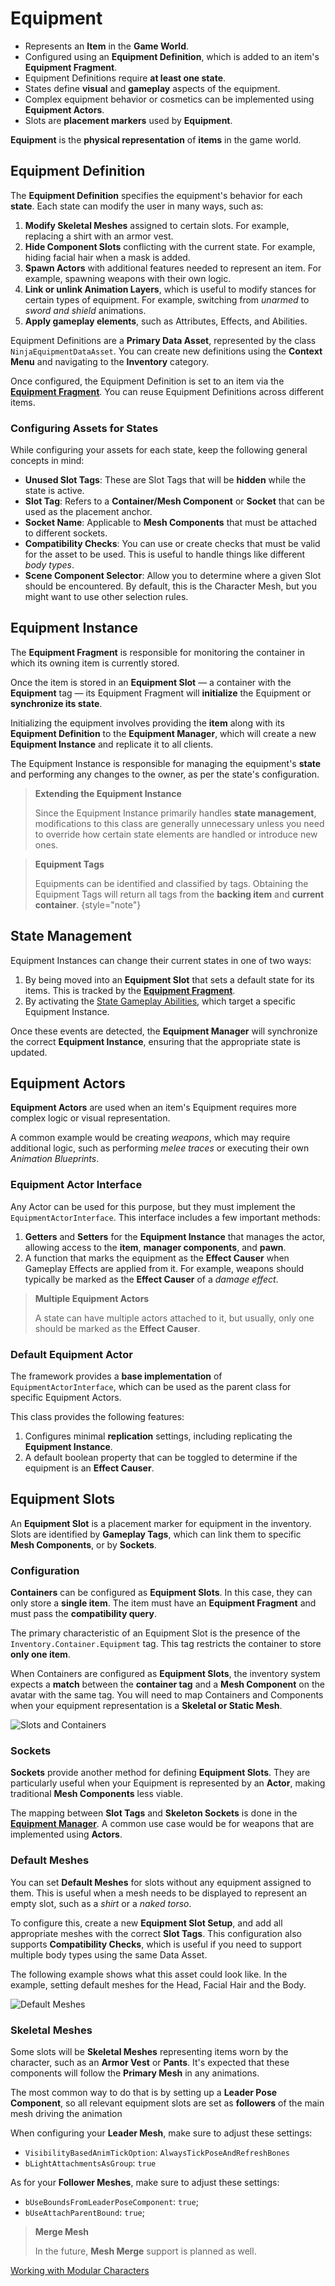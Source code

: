 # Equipment
<primary-label ref="inventory"/>

<tldr>
    <ul>
        <li>Represents an <b>Item</b> in the <b>Game World</b>.</li>
        <li>Configured using an <b>Equipment Definition</b>, which is added to an item's <b>Equipment Fragment</b>.</li>
        <li>Equipment Definitions require <b>at least one state</b>.</li>
        <li>States define <b>visual</b> and <b>gameplay</b> aspects of the equipment.</li>
        <li>Complex equipment behavior or cosmetics can be implemented using <b>Equipment Actors</b>.</li>
        <li>Slots are <b>placement markers</b> used by <b>Equipment</b>.</li>
    </ul>
</tldr>

**Equipment** is the **physical representation** of **items** in the game world.

## Equipment Definition

The **Equipment Definition** specifies the equipment's behavior for each **state**. Each state can modify the user in 
many ways, such as:

1. **Modify Skeletal Meshes** assigned to certain slots. For example, replacing a shirt with an armor vest.
2. **Hide Component Slots** conflicting with the current state. For example, hiding facial hair when a mask is added.
3. **Spawn Actors** with additional features needed to represent an item. For example, spawning weapons with their own logic.
4. **Link or unlink Animation Layers**, which is useful to modify stances for certain types of equipment. For example, switching from _unarmed_ to _sword and shield_ animations.
5. **Apply gameplay elements**, such as Attributes, Effects, and Abilities.

Equipment Definitions are a **Primary Data Asset**, represented by the class `NinjaEquipmentDataAsset`. You can create 
new definitions using the **Context Menu** and navigating to the **Inventory** category.

Once configured, the Equipment Definition is set to an item via the **[Equipment Fragment](inv_equipment_fragment.md)**. 
You can reuse Equipment Definitions across different items.

### Configuring Assets for States

While configuring your assets for each state, keep the following general concepts in mind:

- **Unused Slot Tags**: These are Slot Tags that will be **hidden** while the state is active.
- **Slot Tag**: Refers to a **Container/Mesh Component** or **Socket** that can be used as the placement anchor.
- **Socket Name**: Applicable to **Mesh Components** that must be attached to different sockets.
- **Compatibility Checks**: You can use or create checks that must be valid for the asset to be used. This is useful to handle things like different _body types_.
- **Scene Component Selector**: Allow you to determine where a given Slot should be encountered. By default, this is the Character Mesh, but you might want to use other selection rules.

## Equipment Instance

The **Equipment Fragment** is responsible for monitoring the container in which its owning item is currently stored.

Once the item is stored in an **Equipment Slot** — a container with the **Equipment** tag — its Equipment Fragment will 
**initialize** the Equipment or **synchronize its state**.

Initializing the equipment involves providing the **item** along with its **Equipment Definition** to the **Equipment 
Manager**, which will create a new **Equipment Instance** and replicate it to all clients.

The Equipment Instance is responsible for managing the equipment's **state** and performing any changes to the owner, 
as per the state's configuration.

> **Extending the Equipment Instance**
>
> Since the Equipment Instance primarily handles **state management**, modifications to this class are generally
> unnecessary unless you need to override how certain state elements are handled or introduce new ones.

> **Equipment Tags**
> 
> Equipments can be identified and classified by tags. Obtaining the Equipment Tags will return all tags from the
> **backing item** and **current container**.
{style="note"}

## State Management

Equipment Instances can change their current states in one of two ways:

1. By being moved into an **Equipment Slot** that sets a default state for its items. This is tracked by the **[Equipment Fragment](inv_equipment_fragment.md)**.
2. By activating the [State Gameplay Abilities](inv_abilities.md), which target a specific Equipment Instance.

Once these events are detected, the **Equipment Manager** will synchronize the correct **Equipment Instance**, ensuring 
that the appropriate state is updated.

## Equipment Actors

**Equipment Actors** are used when an item's Equipment requires more complex logic or visual representation.

A common example would be creating _weapons_, which may require additional logic, such as performing _melee traces_ or 
executing their own _Animation Blueprints_.

### Equipment Actor Interface

Any Actor can be used for this purpose, but they must implement the `EquipmentActorInterface`. This interface includes a few important methods:

1. **Getters** and **Setters** for the **Equipment Instance** that manages the actor, allowing access to the **item**, **manager components**, and **pawn**.
2. A function that marks the equipment as the **Effect Causer** when Gameplay Effects are applied from it. For example, weapons should typically be marked as the **Effect Causer** of a _damage effect_.

> **Multiple Equipment Actors**
>
> A state can have multiple actors attached to it, but usually, only one should be marked as the **Effect Causer**.

### Default Equipment Actor

The framework provides a **base implementation** of `EquipmentActorInterface`, which can be used as the parent class for 
specific Equipment Actors.

This class provides the following features:

1. Configures minimal **replication** settings, including replicating the **Equipment Instance**.
2. A default boolean property that can be toggled to determine if the equipment is an **Effect Causer**.

## Equipment Slots

An **Equipment Slot** is a placement marker for equipment in the inventory. Slots are identified by **Gameplay Tags**,
which can link them to specific **Mesh Components**, or by **Sockets**.

### Configuration

**Containers** can be configured as **Equipment Slots**. In this case, they can only store a **single item**. The item
must have an **Equipment Fragment** and must pass the **compatibility query**.

The primary characteristic of an Equipment Slot is the presence of the `Inventory.Container.Equipment` tag. This tag
restricts the container to store **only one item**.

When Containers are configured as **Equipment Slots**, the inventory system expects a **match** between the **container
tag** and a **Mesh Component** on the avatar with the same tag. You will need to map Containers and Components when your
equipment representation is a **Skeletal or Static Mesh**.

<img src="inv_equipment_slot_container.png" alt="Slots and Containers" thumbnail="true"/>

### Sockets

**Sockets** provide another method for defining **Equipment Slots**. They are particularly useful when your Equipment is
represented by an **Actor**, making traditional **Mesh Components** less viable.

The mapping between **Slot Tags** and **Skeleton Sockets** is done in the **[Equipment Manager](inv_equipment_manager.md#configuration)**.
A common use case would be for weapons that are implemented using **Actors**.

### Default Meshes

You can set **Default Meshes** for slots without any equipment assigned to them. This is useful when a mesh needs to be
displayed to represent an empty slot, such as a _shirt_ or a _naked torso_.

To configure this, create a new **Equipment Slot Setup**, and add all appropriate meshes with the correct **Slot Tags**.
This configuration also supports **Compatibility Checks**, which is useful if you need to support multiple body types
using the same Data Asset.

The following example shows what this asset could look like. In the example, setting default meshes for the Head, Facial
Hair and the Body.

<img src="inv_equipment_defaults.png" alt="Default Meshes" thumbnail="true"/>

### Skeletal Meshes

Some slots will be **Skeletal Meshes** representing items worn by the character, such as an **Armor Vest** or **Pants**.
It's expected that these components will follow the **Primary Mesh** in any animations.

The most common way to do that is by setting up a **Leader Pose Component**, so all relevant equipment slots are set as
**followers** of the main mesh driving the animation

When configuring your **Leader Mesh**, make sure to adjust these settings:

- `VisibilityBasedAnimTickOption`: `AlwaysTickPoseAndRefreshBones`
- `bLightAttachmentsAsGroup`: `true`

As for your **Follower Meshes**, make sure to adjust these settings:

- `bUseBoundsFromLeaderPoseComponent`: `true`;
- `bUseAttachParentBound`: `true`;

> **Merge Mesh**
>
> In the future, **Mesh Merge** support is planned as well.

<seealso style="cards">
   <category ref="external">
        <a href="https://dev.epicgames.com/documentation/en-us/unreal-engine/working-with-modular-characters-in-unreal-engine" summary="Techniques available in the engine to work with modular character.">Working with Modular Characters</a>
    </category>
</seealso>